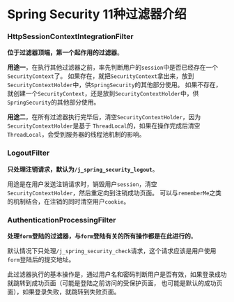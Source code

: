 Spring Security 11种过滤器介绍
=======================================================================
### HttpSessionContextIntegrationFilter
**位于过滤器顶端，第一个起作用的过滤器**。

**用途一**，在执行其他过滤器之前，率先判断用户的`session`中是否已经存在一个`SecurityContext`了。
如果存在，就把`SecurityContext`拿出来，放到`SecurityContextHolder`中，供`SpringSecurity`的其他部分使用。
如果不存在，就创建一个`SecurityContext`，还是放到`SecurityContextHolder`中，供`SpringSecurity`的其他部分使用。

**用途二**，在所有过滤器执行完毕后，清空`SecurityContextHolder`，因为`SecurityContextHolder`是基于
`ThreadLocal`的，如果在操作完成后清空`ThreadLocal`，会受到服务器的线程池机制的影响。

### LogoutFilter
**只处理注销请求，默认为`/j_spring_security_logout`**。

用途是在用户发送注销请求时，销毁用户`session`，清空`SecurityContextHolder`，然后重定向到注销成功页面。
可以与`rememberMe`之类的机制结合，在注销的同时清空用户`cookie`。

### AuthenticationProcessingFilter
**处理`form`登陆的过滤器，与`form`登陆有关的所有操作都是在此进行的**。

默认情况下只处理`/j_spring_security_check`请求，这个请求应该是用户使用`form`登陆后的提交地址。

此过滤器执行的基本操作是，通过用户名和密码判断用户是否有效，如果登录成功就跳转到成功页面（可能是登陆之前访问的受保护页面，
也可能是默认的成功页面），如果登录失败，就跳转到失败页面。